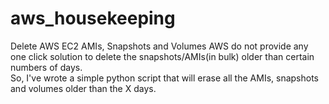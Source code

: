 # aws_housekeeping
Delete AWS EC2 AMIs, Snapshots and Volumes
AWS do not provide any one click solution to delete the snapshots/AMIs(in bulk) older than certain numbers of days.   
So, I've wrote a simple python script that will erase all the AMIs, snapshots and volumes older than the X days.
